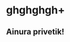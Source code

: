 <!DOCTYPE html>
<html lang="en" dir="ltr">
  <head>
    <meta charset="utf-8">
    <title></title>
  </head>
  <body>
<h1>
ghghghgh+
</h1>
<h2>Ainura privetik!</h2>
  </body>
</html>
